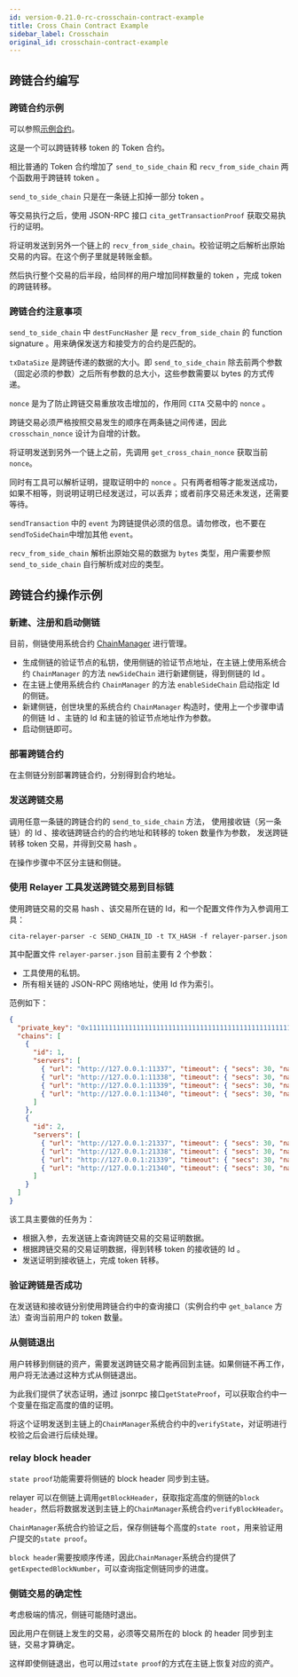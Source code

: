 ```yaml
---
id: version-0.21.0-rc-crosschain-contract-example
title: Cross Chain Contract Example
sidebar_label: Crosschain
original_id: crosschain-contract-example
---
```


## 跨链合约编写

### 跨链合约示例

可以参照[示例合约](https://github.com/cryptape/test-contracts/blob/master/MyToken.sol)。

这是一个可以跨链转移 token 的 Token 合约。

相比普通的 Token 合约增加了 `send_to_side_chain` 和 `recv_from_side_chain` 两个函数用于跨链转 token 。

`send_to_side_chain` 只是在一条链上扣掉一部分 token 。

等交易执行之后，使用 JSON-RPC 接口 `cita_getTransactionProof` 获取交易执行的证明。

将证明发送到另外一个链上的 `recv_from_side_chain`。校验证明之后解析出原始交易的内容。在这个例子里就是转账金额。

然后执行整个交易的后半段，给同样的用户增加同样数量的 token ，完成 token 的跨链转移。

### 跨链合约注意事项

`send_to_side_chain` 中 `destFuncHasher` 是 `recv_from_side_chain` 的 function signature 。用来确保发送方和接受方的合约是匹配的。

`txDataSize` 是跨链传递的数据的大小。即 `send_to_side_chain` 除去前两个参数（固定必须的参数）之后所有参数的总大小，这些参数需要以 bytes 的方式传递。

`nonce` 是为了防止跨链交易重放攻击增加的，作用同 `CITA` 交易中的 `nonce` 。

跨链交易必须严格按照交易发生的顺序在两条链之间传递，因此 `crosschain_nonce` 设计为自增的计数。

将证明发送到另外一个链上之前，先调用 `get_cross_chain_nonce` 获取当前 `nonce`。

同时有工具可以解析证明，提取证明中的 `nonce` 。只有两者相等才能发送成功，如果不相等，则说明证明已经发送过，可以丢弃；或者前序交易还未发送，还需要等待。

`sendTransaction` 中的 `event` 为跨链提供必须的信息。请勿修改，也不要在`sendToSideChain`中增加其他 `event`。

`recv_from_side_chain` 解析出原始交易的数据为 `bytes` 类型，用户需要参照 `send_to_side_chain` 自行解析成对应的类型。

## 跨链合约操作示例

### 新建、注册和启动侧链

目前，侧链使用系统合约 [ChainManager](https://github.com/cryptape/cita/blob/develop/scripts/contracts/src/system/ChainManager.sol) 进行管理。

- 生成侧链的验证节点的私钥，使用侧链的验证节点地址，在主链上使用系统合约 `ChainManager` 的方法 `newSideChain` 进行新建侧链，得到侧链的 Id 。
- 在主链上使用系统合约 `ChainManager` 的方法 `enableSideChain` 启动指定 Id 的侧链。
- 新建侧链，创世块里的系统合约 `ChainManager` 构造时，使用上一个步骤申请的侧链 Id 、主链的 Id 和主链的验证节点地址作为参数。
- 启动侧链即可。

### 部署跨链合约

在主侧链分别部署跨链合约，分别得到合约地址。

### 发送跨链交易

调用任意一条链的跨链合约的 `send_to_side_chain` 方法，
使用接收链（另一条链）的 Id 、接收链跨链合约的合约地址和转移的 token 数量作为参数，
发送跨链转移 token 交易，并得到交易 hash 。

在操作步骤中不区分主链和侧链。

### 使用 Relayer 工具发送跨链交易到目标链

使用跨链交易的交易 hash 、该交易所在链的 Id，和一个配置文件作为入参调用工具：

```shell
cita-relayer-parser -c SEND_CHAIN_ID -t TX_HASH -f relayer-parser.json
```

其中配置文件 `relayer-parser.json` 目前主要有 2 个参数：

- 工具使用的私钥。
- 所有相关链的 JSON-RPC 网络地址，使用 Id 作为索引。

范例如下：

```json
{
  "private_key": "0x1111111111111111111111111111111111111111111111111111111111111111",
  "chains": [
    {
      "id": 1,
      "servers": [
        { "url": "http://127.0.0.1:11337", "timeout": { "secs": 30, "nanos": 0 } },
        { "url": "http://127.0.0.1:11338", "timeout": { "secs": 30, "nanos": 0 } },
        { "url": "http://127.0.0.1:11339", "timeout": { "secs": 30, "nanos": 0 } },
        { "url": "http://127.0.0.1:11340", "timeout": { "secs": 30, "nanos": 0 } }
      ]
    },
    {
      "id": 2,
      "servers": [
        { "url": "http://127.0.0.1:21337", "timeout": { "secs": 30, "nanos": 0 } },
        { "url": "http://127.0.0.1:21338", "timeout": { "secs": 30, "nanos": 0 } },
        { "url": "http://127.0.0.1:21339", "timeout": { "secs": 30, "nanos": 0 } },
        { "url": "http://127.0.0.1:21340", "timeout": { "secs": 30, "nanos": 0 } }
      ]
    }
  ]
}
```

该工具主要做的任务为：

- 根据入参，去发送链上查询跨链交易的交易证明数据。
- 根据跨链交易的交易证明数据，得到转移 token 的接收链的 Id 。
- 发送证明到接收链上，完成 token 转移。

### 验证跨链是否成功

在发送链和接收链分别使用跨链合约中的查询接口（实例合约中 `get_balance` 方法）查询当前用户的 token 数量。

### 从侧链退出

用户转移到侧链的资产，需要发送跨链交易才能再回到主链。如果侧链不再工作，用户将无法通过这种方式从侧链退出。

为此我们提供了状态证明，通过 jsonrpc 接口`getStateProof`，可以获取合约中一个变量在指定高度的值的证明。

将这个证明发送到主链上的`ChainManager`系统合约中的`verifyState`，对证明进行校验之后会进行后续处理。

### relay block header

`state proof`功能需要将侧链的 block header 同步到主链。

relayer 可以在侧链上调用`getBlockHeader`，获取指定高度的侧链的`block header`，然后将数据发送到主链上的`ChainManager`系统合约`verifyBlockHeader`。

`ChainManager`系统合约验证之后，保存侧链每个高度的`state root`，用来验证用户提交的`state proof`。

`block header`需要按顺序传递，因此`ChainManager`系统合约提供了`getExpectedBlockNumber`，可以查询指定侧链同步的进度。

### 侧链交易的确定性

考虑极端的情况，侧链可能随时退出。

因此用户在侧链上发生的交易，必须等交易所在的 block 的 header 同步到主链，交易才算确定。

这样即使侧链退出，也可以用过`state proof`的方式在主链上恢复对应的资产。
